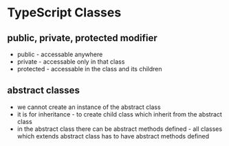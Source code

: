 # TypeScript Classes

## public, private, protected modifier

- public - accessable anywhere
- private - accessable only in that class
- protected - accessable in the class and its children

## abstract classes

- we cannot create an instance of the abstract class
- it is for inheritance - to create child class which inherit from the abstract class
- in the abstract class there can be abstract methods defined - all classes which extends abstract class has to have abstract methods defined